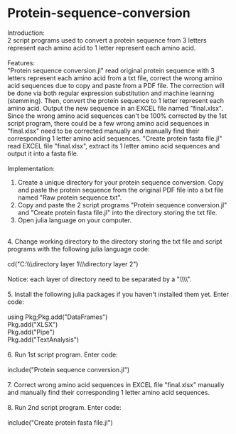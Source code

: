 # Protein-sequence-conversion
Introduction:<br />
2 script programs used to convert a protein sequence from 3 letters represent each amino acid to 1 letter represent each amino acid.<br />
<br />
Features:<br />
"Protein sequence conversion.jl" read original protein sequence with 3 letters represent each amino acid from a txt file, correct the wrong amino acid sequences due to copy and paste from a PDF file. The correction will be done via both 
regular expression substitution and machine learning (stemming). Then, convert the protein sequence to 1 letter represent each amino acid. Output the new sequence in an EXCEL file named "final.xlsx".
Since the wrong amino acid sequences can't be 100% corrected by the 1st script program, there could be a few wrong amino acid sequences in "final.xlsx" need to be corrected manually and manually find their corresponding 1 letter 
amino acid sequences.
"Create protein fasta file.jl" read EXCEL file "final.xlsx", extract its 1 letter amino acid sequences and output it into a fasta file.<br />
<br />
Implementation:<br />
1. Create a unique directory for your protein sequence conversion. Copy and paste the protein sequence from the original PDF file into a txt file named "Raw protein sequence.txt". <br />
2. Copy and paste the 2 script programs "Protein sequence conversion.jl" and "Create protein fasta file.jl" into the directory storing the txt file.<br />
3. Open julia language on your computer.<br />
<br />
4. Change working directory to the directory storing the txt file and script programs with the following julia language code:<br />
<br />
    cd("C:\\\directory layer 1\\\directory layer 2")<br />
<br />
    Notice: each layer of directory need to be separated by a "\\\\".<br />
<br />
5. Install the following julia packages if you haven't installed them yet. Enter code:<br />
<br />
    using Pkg;Pkg.add("DataFrames")<br />
    Pkg.add("XLSX")<br />
    Pkg.add("Pipe")<br />
    Pkg.add("TextAnalysis")<br />
<br />
6. Run 1st script program. Enter code:<br />
<br />
    include("Protein sequence conversion.jl")<br />
<br />
7. Correct wrong amino acid sequences in EXCEL file "final.xlsx" manually and manually find their corresponding 1 letter amino acid sequences.<br />
<br />
8. Run 2nd script program. Enter code:<br />
<br />
    include("Create protein fasta file.jl")<br />

